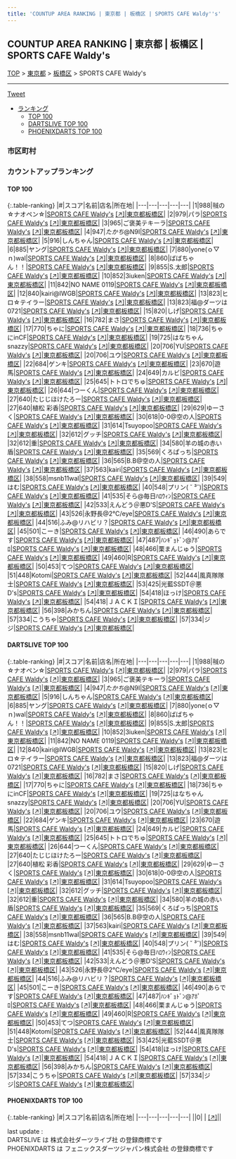 ```yaml
---
title: 'COUNTUP AREA RANKING | 東京都 | 板橋区 | SPORTS CAFE Waldy''s'
---
```

## COUNTUP AREA RANKING | 東京都 | 板橋区 | SPORTS CAFE Waldy's

[TOP](/darts/rank/) > [東京都](/darts/rank/東京都/) > [板橋区](/darts/rank/東京都/板橋区/) > SPORTS CAFE Waldy's

___

<a href="https://twitter.com/share?ref_src=twsrc%5Etfw" data-text="COUNTUP AREA RANKING | 東京都板橋区SPORTS CAFE Waldy's" class="twitter-share-button" data-hashtags="DARTSLIVE,PHOENIXDARTS,darts,ダーツ" data-show-count="false">Tweet</a>

* [ランキング](#カウントアップランキング)
    * [TOP 100](#top-100)
    * [DARTSLIVE TOP 100](#dartslive-top-100)
    * [PHOENIXDARTS TOP 100](#phoenixdarts-top-100)

### 市区町村

<ul>

</ul>

### カウントアップランキング

#### TOP 100



{:.table-ranking}
|#|スコア|名前|店名|所在地|
|---|---|---|---|---|
|1|988|<span class="rank-name-dl">㍻の☆ナオペン☆</span>|<a href="/darts/rank/shops/cb00df1d849659740d9b047a20a7ba1e.html">SPORTS CAFE Waldy's</a> <a href="https://search.dartslive.com/jp/shop/cb00df1d849659740d9b047a20a7ba1e">[↗]</a>|<a href="/darts/rank/東京都/板橋区">東京都板橋区</a>|
|2|979|<span class="rank-name-dl">パラ</span>|<a href="/darts/rank/shops/cb00df1d849659740d9b047a20a7ba1e.html">SPORTS CAFE Waldy's</a> <a href="https://search.dartslive.com/jp/shop/cb00df1d849659740d9b047a20a7ba1e">[↗]</a>|<a href="/darts/rank/東京都/板橋区">東京都板橋区</a>|
|3|965|<span class="rank-name-dl">ご褒美テキーラ</span>|<a href="/darts/rank/shops/cb00df1d849659740d9b047a20a7ba1e.html">SPORTS CAFE Waldy's</a> <a href="https://search.dartslive.com/jp/shop/cb00df1d849659740d9b047a20a7ba1e">[↗]</a>|<a href="/darts/rank/東京都/板橋区">東京都板橋区</a>|
|4|947|<span class="rank-name-dl">$たかち$@N9I</span>|<a href="/darts/rank/shops/cb00df1d849659740d9b047a20a7ba1e.html">SPORTS CAFE Waldy's</a> <a href="https://search.dartslive.com/jp/shop/cb00df1d849659740d9b047a20a7ba1e">[↗]</a>|<a href="/darts/rank/東京都/板橋区">東京都板橋区</a>|
|5|916|<span class="rank-name-dl">しんちゃん</span>|<a href="/darts/rank/shops/cb00df1d849659740d9b047a20a7ba1e.html">SPORTS CAFE Waldy's</a> <a href="https://search.dartslive.com/jp/shop/cb00df1d849659740d9b047a20a7ba1e">[↗]</a>|<a href="/darts/rank/東京都/板橋区">東京都板橋区</a>|
|6|885|<span class="rank-name-dl">ヤング</span>|<a href="/darts/rank/shops/cb00df1d849659740d9b047a20a7ba1e.html">SPORTS CAFE Waldy's</a> <a href="https://search.dartslive.com/jp/shop/cb00df1d849659740d9b047a20a7ba1e">[↗]</a>|<a href="/darts/rank/東京都/板橋区">東京都板橋区</a>|
|7|880|<span class="rank-name-dl">yone(ｏ▽ｎ)wal</span>|<a href="/darts/rank/shops/cb00df1d849659740d9b047a20a7ba1e.html">SPORTS CAFE Waldy's</a> <a href="https://search.dartslive.com/jp/shop/cb00df1d849659740d9b047a20a7ba1e">[↗]</a>|<a href="/darts/rank/東京都/板橋区">東京都板橋区</a>|
|8|860|<span class="rank-name-dl">ばばちゃん！！</span>|<a href="/darts/rank/shops/cb00df1d849659740d9b047a20a7ba1e.html">SPORTS CAFE Waldy's</a> <a href="https://search.dartslive.com/jp/shop/cb00df1d849659740d9b047a20a7ba1e">[↗]</a>|<a href="/darts/rank/東京都/板橋区">東京都板橋区</a>|
|9|855|<span class="rank-name-dl">S.太郎</span>|<a href="/darts/rank/shops/cb00df1d849659740d9b047a20a7ba1e.html">SPORTS CAFE Waldy's</a> <a href="https://search.dartslive.com/jp/shop/cb00df1d849659740d9b047a20a7ba1e">[↗]</a>|<a href="/darts/rank/東京都/板橋区">東京都板橋区</a>|
|10|852|<span class="rank-name-dl">3iuken</span>|<a href="/darts/rank/shops/cb00df1d849659740d9b047a20a7ba1e.html">SPORTS CAFE Waldy's</a> <a href="https://search.dartslive.com/jp/shop/cb00df1d849659740d9b047a20a7ba1e">[↗]</a>|<a href="/darts/rank/東京都/板橋区">東京都板橋区</a>|
|11|842|<span class="rank-name-dl">NO NAME 0119</span>|<a href="/darts/rank/shops/cb00df1d849659740d9b047a20a7ba1e.html">SPORTS CAFE Waldy's</a> <a href="https://search.dartslive.com/jp/shop/cb00df1d849659740d9b047a20a7ba1e">[↗]</a>|<a href="/darts/rank/東京都/板橋区">東京都板橋区</a>|
|12|840|<span class="rank-name-dl">kairi@IWGB</span>|<a href="/darts/rank/shops/cb00df1d849659740d9b047a20a7ba1e.html">SPORTS CAFE Waldy's</a> <a href="https://search.dartslive.com/jp/shop/cb00df1d849659740d9b047a20a7ba1e">[↗]</a>|<a href="/darts/rank/東京都/板橋区">東京都板橋区</a>|
|13|823|<span class="rank-name-dl">ヒロ☆テイラー</span>|<a href="/darts/rank/shops/cb00df1d849659740d9b047a20a7ba1e.html">SPORTS CAFE Waldy's</a> <a href="https://search.dartslive.com/jp/shop/cb00df1d849659740d9b047a20a7ba1e">[↗]</a>|<a href="/darts/rank/東京都/板橋区">東京都板橋区</a>|
|13|823|<span class="rank-name-dl">福@ダーツは0721</span>|<a href="/darts/rank/shops/cb00df1d849659740d9b047a20a7ba1e.html">SPORTS CAFE Waldy's</a> <a href="https://search.dartslive.com/jp/shop/cb00df1d849659740d9b047a20a7ba1e">[↗]</a>|<a href="/darts/rank/東京都/板橋区">東京都板橋区</a>|
|15|820|<span class="rank-name-dl">しげ</span>|<a href="/darts/rank/shops/cb00df1d849659740d9b047a20a7ba1e.html">SPORTS CAFE Waldy's</a> <a href="https://search.dartslive.com/jp/shop/cb00df1d849659740d9b047a20a7ba1e">[↗]</a>|<a href="/darts/rank/東京都/板橋区">東京都板橋区</a>|
|16|782|<span class="rank-name-dl">まさ</span>|<a href="/darts/rank/shops/cb00df1d849659740d9b047a20a7ba1e.html">SPORTS CAFE Waldy's</a> <a href="https://search.dartslive.com/jp/shop/cb00df1d849659740d9b047a20a7ba1e">[↗]</a>|<a href="/darts/rank/東京都/板橋区">東京都板橋区</a>|
|17|770|<span class="rank-name-dl">ちゃに</span>|<a href="/darts/rank/shops/cb00df1d849659740d9b047a20a7ba1e.html">SPORTS CAFE Waldy's</a> <a href="https://search.dartslive.com/jp/shop/cb00df1d849659740d9b047a20a7ba1e">[↗]</a>|<a href="/darts/rank/東京都/板橋区">東京都板橋区</a>|
|18|736|<span class="rank-name-dl">ちゃにinCF</span>|<a href="/darts/rank/shops/cb00df1d849659740d9b047a20a7ba1e.html">SPORTS CAFE Waldy's</a> <a href="https://search.dartslive.com/jp/shop/cb00df1d849659740d9b047a20a7ba1e">[↗]</a>|<a href="/darts/rank/東京都/板橋区">東京都板橋区</a>|
|19|725|<span class="rank-name-dl">はなちゃんsnazzy</span>|<a href="/darts/rank/shops/cb00df1d849659740d9b047a20a7ba1e.html">SPORTS CAFE Waldy's</a> <a href="https://search.dartslive.com/jp/shop/cb00df1d849659740d9b047a20a7ba1e">[↗]</a>|<a href="/darts/rank/東京都/板橋区">東京都板橋区</a>|
|20|706|<span class="rank-name-dl">YU</span>|<a href="/darts/rank/shops/cb00df1d849659740d9b047a20a7ba1e.html">SPORTS CAFE Waldy's</a> <a href="https://search.dartslive.com/jp/shop/cb00df1d849659740d9b047a20a7ba1e">[↗]</a>|<a href="/darts/rank/東京都/板橋区">東京都板橋区</a>|
|20|706|<span class="rank-name-dl">ユウ</span>|<a href="/darts/rank/shops/cb00df1d849659740d9b047a20a7ba1e.html">SPORTS CAFE Waldy's</a> <a href="https://search.dartslive.com/jp/shop/cb00df1d849659740d9b047a20a7ba1e">[↗]</a>|<a href="/darts/rank/東京都/板橋区">東京都板橋区</a>|
|22|684|<span class="rank-name-dl">ゲンキ</span>|<a href="/darts/rank/shops/cb00df1d849659740d9b047a20a7ba1e.html">SPORTS CAFE Waldy's</a> <a href="https://search.dartslive.com/jp/shop/cb00df1d849659740d9b047a20a7ba1e">[↗]</a>|<a href="/darts/rank/東京都/板橋区">東京都板橋区</a>|
|23|670|<span class="rank-name-dl">遊馬</span>|<a href="/darts/rank/shops/cb00df1d849659740d9b047a20a7ba1e.html">SPORTS CAFE Waldy's</a> <a href="https://search.dartslive.com/jp/shop/cb00df1d849659740d9b047a20a7ba1e">[↗]</a>|<a href="/darts/rank/東京都/板橋区">東京都板橋区</a>|
|24|649|<span class="rank-name-dl">カルビ</span>|<a href="/darts/rank/shops/cb00df1d849659740d9b047a20a7ba1e.html">SPORTS CAFE Waldy's</a> <a href="https://search.dartslive.com/jp/shop/cb00df1d849659740d9b047a20a7ba1e">[↗]</a>|<a href="/darts/rank/東京都/板橋区">東京都板橋区</a>|
|25|645|<span class="rank-name-dl">トトロでちゅ</span>|<a href="/darts/rank/shops/cb00df1d849659740d9b047a20a7ba1e.html">SPORTS CAFE Waldy's</a> <a href="https://search.dartslive.com/jp/shop/cb00df1d849659740d9b047a20a7ba1e">[↗]</a>|<a href="/darts/rank/東京都/板橋区">東京都板橋区</a>|
|26|644|<span class="rank-name-dl">つーくん</span>|<a href="/darts/rank/shops/cb00df1d849659740d9b047a20a7ba1e.html">SPORTS CAFE Waldy's</a> <a href="https://search.dartslive.com/jp/shop/cb00df1d849659740d9b047a20a7ba1e">[↗]</a>|<a href="/darts/rank/東京都/板橋区">東京都板橋区</a>|
|27|640|<span class="rank-name-dl">たじじほけたろー</span>|<a href="/darts/rank/shops/cb00df1d849659740d9b047a20a7ba1e.html">SPORTS CAFE Waldy's</a> <a href="https://search.dartslive.com/jp/shop/cb00df1d849659740d9b047a20a7ba1e">[↗]</a>|<a href="/darts/rank/東京都/板橋区">東京都板橋区</a>|
|27|640|<span class="rank-name-dl">植松 彩香</span>|<a href="/darts/rank/shops/cb00df1d849659740d9b047a20a7ba1e.html">SPORTS CAFE Waldy's</a> <a href="https://search.dartslive.com/jp/shop/cb00df1d849659740d9b047a20a7ba1e">[↗]</a>|<a href="/darts/rank/東京都/板橋区">東京都板橋区</a>|
|29|629|<span class="rank-name-dl">ゆーさく</span>|<a href="/darts/rank/shops/cb00df1d849659740d9b047a20a7ba1e.html">SPORTS CAFE Waldy's</a> <a href="https://search.dartslive.com/jp/shop/cb00df1d849659740d9b047a20a7ba1e">[↗]</a>|<a href="/darts/rank/東京都/板橋区">東京都板橋区</a>|
|30|618|<span class="rank-name-dl">0-0@空の人</span>|<a href="/darts/rank/shops/cb00df1d849659740d9b047a20a7ba1e.html">SPORTS CAFE Waldy's</a> <a href="https://search.dartslive.com/jp/shop/cb00df1d849659740d9b047a20a7ba1e">[↗]</a>|<a href="/darts/rank/東京都/板橋区">東京都板橋区</a>|
|31|614|<span class="rank-name-dl">Tsuyopoo</span>|<a href="/darts/rank/shops/cb00df1d849659740d9b047a20a7ba1e.html">SPORTS CAFE Waldy's</a> <a href="https://search.dartslive.com/jp/shop/cb00df1d849659740d9b047a20a7ba1e">[↗]</a>|<a href="/darts/rank/東京都/板橋区">東京都板橋区</a>|
|32|612|<span class="rank-name-dl">グッチ</span>|<a href="/darts/rank/shops/cb00df1d849659740d9b047a20a7ba1e.html">SPORTS CAFE Waldy's</a> <a href="https://search.dartslive.com/jp/shop/cb00df1d849659740d9b047a20a7ba1e">[↗]</a>|<a href="/darts/rank/東京都/板橋区">東京都板橋区</a>|
|32|612|<span class="rank-name-dl">重</span>|<a href="/darts/rank/shops/cb00df1d849659740d9b047a20a7ba1e.html">SPORTS CAFE Waldy's</a> <a href="https://search.dartslive.com/jp/shop/cb00df1d849659740d9b047a20a7ba1e">[↗]</a>|<a href="/darts/rank/東京都/板橋区">東京都板橋区</a>|
|34|580|<span class="rank-name-dl">羊の城の赤い盾</span>|<a href="/darts/rank/shops/cb00df1d849659740d9b047a20a7ba1e.html">SPORTS CAFE Waldy's</a> <a href="https://search.dartslive.com/jp/shop/cb00df1d849659740d9b047a20a7ba1e">[↗]</a>|<a href="/darts/rank/東京都/板橋区">東京都板橋区</a>|
|35|569|<span class="rank-name-dl">くろぱっち</span>|<a href="/darts/rank/shops/cb00df1d849659740d9b047a20a7ba1e.html">SPORTS CAFE Waldy's</a> <a href="https://search.dartslive.com/jp/shop/cb00df1d849659740d9b047a20a7ba1e">[↗]</a>|<a href="/darts/rank/東京都/板橋区">東京都板橋区</a>|
|36|565|<span class="rank-name-dl">B.B@空の人</span>|<a href="/darts/rank/shops/cb00df1d849659740d9b047a20a7ba1e.html">SPORTS CAFE Waldy's</a> <a href="https://search.dartslive.com/jp/shop/cb00df1d849659740d9b047a20a7ba1e">[↗]</a>|<a href="/darts/rank/東京都/板橋区">東京都板橋区</a>|
|37|563|<span class="rank-name-dl">kairi</span>|<a href="/darts/rank/shops/cb00df1d849659740d9b047a20a7ba1e.html">SPORTS CAFE Waldy's</a> <a href="https://search.dartslive.com/jp/shop/cb00df1d849659740d9b047a20a7ba1e">[↗]</a>|<a href="/darts/rank/東京都/板橋区">東京都板橋区</a>|
|38|558|<span class="rank-name-dl">msnb11wal</span>|<a href="/darts/rank/shops/cb00df1d849659740d9b047a20a7ba1e.html">SPORTS CAFE Waldy's</a> <a href="https://search.dartslive.com/jp/shop/cb00df1d849659740d9b047a20a7ba1e">[↗]</a>|<a href="/darts/rank/東京都/板橋区">東京都板橋区</a>|
|39|549|<span class="rank-name-dl">はむ</span>|<a href="/darts/rank/shops/cb00df1d849659740d9b047a20a7ba1e.html">SPORTS CAFE Waldy's</a> <a href="https://search.dartslive.com/jp/shop/cb00df1d849659740d9b047a20a7ba1e">[↗]</a>|<a href="/darts/rank/東京都/板橋区">東京都板橋区</a>|
|40|548|<span class="rank-name-dl">プリン( ˘ ³˘)</span>|<a href="/darts/rank/shops/cb00df1d849659740d9b047a20a7ba1e.html">SPORTS CAFE Waldy's</a> <a href="https://search.dartslive.com/jp/shop/cb00df1d849659740d9b047a20a7ba1e">[↗]</a>|<a href="/darts/rank/東京都/板橋区">東京都板橋区</a>|
|41|535|<span class="rank-name-dl">そら@毎日ﾊﾛｳｨﾝ</span>|<a href="/darts/rank/shops/cb00df1d849659740d9b047a20a7ba1e.html">SPORTS CAFE Waldy's</a> <a href="https://search.dartslive.com/jp/shop/cb00df1d849659740d9b047a20a7ba1e">[↗]</a>|<a href="/darts/rank/東京都/板橋区">東京都板橋区</a>|
|42|533|<span class="rank-name-dl">えんどう＠悪D&#x27;S</span>|<a href="/darts/rank/shops/cb00df1d849659740d9b047a20a7ba1e.html">SPORTS CAFE Waldy's</a> <a href="https://search.dartslive.com/jp/shop/cb00df1d849659740d9b047a20a7ba1e">[↗]</a>|<a href="/darts/rank/東京都/板橋区">東京都板橋区</a>|
|43|526|<span class="rank-name-dl">永野長@2℃/eye</span>|<a href="/darts/rank/shops/cb00df1d849659740d9b047a20a7ba1e.html">SPORTS CAFE Waldy's</a> <a href="https://search.dartslive.com/jp/shop/cb00df1d849659740d9b047a20a7ba1e">[↗]</a>|<a href="/darts/rank/東京都/板橋区">東京都板橋区</a>|
|44|516|<span class="rank-name-dl">ふみ@リハビリ？</span>|<a href="/darts/rank/shops/cb00df1d849659740d9b047a20a7ba1e.html">SPORTS CAFE Waldy's</a> <a href="https://search.dartslive.com/jp/shop/cb00df1d849659740d9b047a20a7ba1e">[↗]</a>|<a href="/darts/rank/東京都/板橋区">東京都板橋区</a>|
|45|501|<span class="rank-name-dl">こーき</span>|<a href="/darts/rank/shops/cb00df1d849659740d9b047a20a7ba1e.html">SPORTS CAFE Waldy's</a> <a href="https://search.dartslive.com/jp/shop/cb00df1d849659740d9b047a20a7ba1e">[↗]</a>|<a href="/darts/rank/東京都/板橋区">東京都板橋区</a>|
|46|490|<span class="rank-name-dl">あらです</span>|<a href="/darts/rank/shops/cb00df1d849659740d9b047a20a7ba1e.html">SPORTS CAFE Waldy's</a> <a href="https://search.dartslive.com/jp/shop/cb00df1d849659740d9b047a20a7ba1e">[↗]</a>|<a href="/darts/rank/東京都/板橋区">東京都板橋区</a>|
|47|487|<span class="rank-name-dl">ﾊﾝｷﾞｮﾄﾞﾝ@ｱﾎﾟﾛ</span>|<a href="/darts/rank/shops/cb00df1d849659740d9b047a20a7ba1e.html">SPORTS CAFE Waldy's</a> <a href="https://search.dartslive.com/jp/shop/cb00df1d849659740d9b047a20a7ba1e">[↗]</a>|<a href="/darts/rank/東京都/板橋区">東京都板橋区</a>|
|48|466|<span class="rank-name-dl">栗まんじゅう</span>|<a href="/darts/rank/shops/cb00df1d849659740d9b047a20a7ba1e.html">SPORTS CAFE Waldy's</a> <a href="https://search.dartslive.com/jp/shop/cb00df1d849659740d9b047a20a7ba1e">[↗]</a>|<a href="/darts/rank/東京都/板橋区">東京都板橋区</a>|
|49|460|<span class="rank-name-dl">R</span>|<a href="/darts/rank/shops/cb00df1d849659740d9b047a20a7ba1e.html">SPORTS CAFE Waldy's</a> <a href="https://search.dartslive.com/jp/shop/cb00df1d849659740d9b047a20a7ba1e">[↗]</a>|<a href="/darts/rank/東京都/板橋区">東京都板橋区</a>|
|50|453|<span class="rank-name-dl">てつ</span>|<a href="/darts/rank/shops/cb00df1d849659740d9b047a20a7ba1e.html">SPORTS CAFE Waldy's</a> <a href="https://search.dartslive.com/jp/shop/cb00df1d849659740d9b047a20a7ba1e">[↗]</a>|<a href="/darts/rank/東京都/板橋区">東京都板橋区</a>|
|51|448|<span class="rank-name-dl">Kotomi</span>|<a href="/darts/rank/shops/cb00df1d849659740d9b047a20a7ba1e.html">SPORTS CAFE Waldy's</a> <a href="https://search.dartslive.com/jp/shop/cb00df1d849659740d9b047a20a7ba1e">[↗]</a>|<a href="/darts/rank/東京都/板橋区">東京都板橋区</a>|
|52|444|<span class="rank-name-dl">風真隊隊士</span>|<a href="/darts/rank/shops/cb00df1d849659740d9b047a20a7ba1e.html">SPORTS CAFE Waldy's</a> <a href="https://search.dartslive.com/jp/shop/cb00df1d849659740d9b047a20a7ba1e">[↗]</a>|<a href="/darts/rank/東京都/板橋区">東京都板橋区</a>|
|53|425|<span class="rank-name-dl">光藍SSDT＠悪D&#x27;s</span>|<a href="/darts/rank/shops/cb00df1d849659740d9b047a20a7ba1e.html">SPORTS CAFE Waldy's</a> <a href="https://search.dartslive.com/jp/shop/cb00df1d849659740d9b047a20a7ba1e">[↗]</a>|<a href="/darts/rank/東京都/板橋区">東京都板橋区</a>|
|54|418|<span class="rank-name-dl">ほっけ</span>|<a href="/darts/rank/shops/cb00df1d849659740d9b047a20a7ba1e.html">SPORTS CAFE Waldy's</a> <a href="https://search.dartslive.com/jp/shop/cb00df1d849659740d9b047a20a7ba1e">[↗]</a>|<a href="/darts/rank/東京都/板橋区">東京都板橋区</a>|
|54|418|<span class="rank-name-dl">ＪＡＣＫＩ</span>|<a href="/darts/rank/shops/cb00df1d849659740d9b047a20a7ba1e.html">SPORTS CAFE Waldy's</a> <a href="https://search.dartslive.com/jp/shop/cb00df1d849659740d9b047a20a7ba1e">[↗]</a>|<a href="/darts/rank/東京都/板橋区">東京都板橋区</a>|
|56|398|<span class="rank-name-dl">みかちん</span>|<a href="/darts/rank/shops/cb00df1d849659740d9b047a20a7ba1e.html">SPORTS CAFE Waldy's</a> <a href="https://search.dartslive.com/jp/shop/cb00df1d849659740d9b047a20a7ba1e">[↗]</a>|<a href="/darts/rank/東京都/板橋区">東京都板橋区</a>|
|57|334|<span class="rank-name-dl">こうちゃ</span>|<a href="/darts/rank/shops/cb00df1d849659740d9b047a20a7ba1e.html">SPORTS CAFE Waldy's</a> <a href="https://search.dartslive.com/jp/shop/cb00df1d849659740d9b047a20a7ba1e">[↗]</a>|<a href="/darts/rank/東京都/板橋区">東京都板橋区</a>|
|57|334|<span class="rank-name-dl">ジジ</span>|<a href="/darts/rank/shops/cb00df1d849659740d9b047a20a7ba1e.html">SPORTS CAFE Waldy's</a> <a href="https://search.dartslive.com/jp/shop/cb00df1d849659740d9b047a20a7ba1e">[↗]</a>|<a href="/darts/rank/東京都/板橋区">東京都板橋区</a>|


#### DARTSLIVE TOP 100



{:.table-ranking}
|#|スコア|名前|店名|所在地|
|---|---|---|---|---|
|1|988|<span class="rank-name-dl">㍻の☆ナオペン☆</span>|<a href="/darts/rank/shops/cb00df1d849659740d9b047a20a7ba1e.html">SPORTS CAFE Waldy's</a> <a href="https://search.dartslive.com/jp/shop/cb00df1d849659740d9b047a20a7ba1e">[↗]</a>|<a href="/darts/rank/東京都/板橋区">東京都板橋区</a>|
|2|979|<span class="rank-name-dl">パラ</span>|<a href="/darts/rank/shops/cb00df1d849659740d9b047a20a7ba1e.html">SPORTS CAFE Waldy's</a> <a href="https://search.dartslive.com/jp/shop/cb00df1d849659740d9b047a20a7ba1e">[↗]</a>|<a href="/darts/rank/東京都/板橋区">東京都板橋区</a>|
|3|965|<span class="rank-name-dl">ご褒美テキーラ</span>|<a href="/darts/rank/shops/cb00df1d849659740d9b047a20a7ba1e.html">SPORTS CAFE Waldy's</a> <a href="https://search.dartslive.com/jp/shop/cb00df1d849659740d9b047a20a7ba1e">[↗]</a>|<a href="/darts/rank/東京都/板橋区">東京都板橋区</a>|
|4|947|<span class="rank-name-dl">$たかち$@N9I</span>|<a href="/darts/rank/shops/cb00df1d849659740d9b047a20a7ba1e.html">SPORTS CAFE Waldy's</a> <a href="https://search.dartslive.com/jp/shop/cb00df1d849659740d9b047a20a7ba1e">[↗]</a>|<a href="/darts/rank/東京都/板橋区">東京都板橋区</a>|
|5|916|<span class="rank-name-dl">しんちゃん</span>|<a href="/darts/rank/shops/cb00df1d849659740d9b047a20a7ba1e.html">SPORTS CAFE Waldy's</a> <a href="https://search.dartslive.com/jp/shop/cb00df1d849659740d9b047a20a7ba1e">[↗]</a>|<a href="/darts/rank/東京都/板橋区">東京都板橋区</a>|
|6|885|<span class="rank-name-dl">ヤング</span>|<a href="/darts/rank/shops/cb00df1d849659740d9b047a20a7ba1e.html">SPORTS CAFE Waldy's</a> <a href="https://search.dartslive.com/jp/shop/cb00df1d849659740d9b047a20a7ba1e">[↗]</a>|<a href="/darts/rank/東京都/板橋区">東京都板橋区</a>|
|7|880|<span class="rank-name-dl">yone(ｏ▽ｎ)wal</span>|<a href="/darts/rank/shops/cb00df1d849659740d9b047a20a7ba1e.html">SPORTS CAFE Waldy's</a> <a href="https://search.dartslive.com/jp/shop/cb00df1d849659740d9b047a20a7ba1e">[↗]</a>|<a href="/darts/rank/東京都/板橋区">東京都板橋区</a>|
|8|860|<span class="rank-name-dl">ばばちゃん！！</span>|<a href="/darts/rank/shops/cb00df1d849659740d9b047a20a7ba1e.html">SPORTS CAFE Waldy's</a> <a href="https://search.dartslive.com/jp/shop/cb00df1d849659740d9b047a20a7ba1e">[↗]</a>|<a href="/darts/rank/東京都/板橋区">東京都板橋区</a>|
|9|855|<span class="rank-name-dl">S.太郎</span>|<a href="/darts/rank/shops/cb00df1d849659740d9b047a20a7ba1e.html">SPORTS CAFE Waldy's</a> <a href="https://search.dartslive.com/jp/shop/cb00df1d849659740d9b047a20a7ba1e">[↗]</a>|<a href="/darts/rank/東京都/板橋区">東京都板橋区</a>|
|10|852|<span class="rank-name-dl">3iuken</span>|<a href="/darts/rank/shops/cb00df1d849659740d9b047a20a7ba1e.html">SPORTS CAFE Waldy's</a> <a href="https://search.dartslive.com/jp/shop/cb00df1d849659740d9b047a20a7ba1e">[↗]</a>|<a href="/darts/rank/東京都/板橋区">東京都板橋区</a>|
|11|842|<span class="rank-name-dl">NO NAME 0119</span>|<a href="/darts/rank/shops/cb00df1d849659740d9b047a20a7ba1e.html">SPORTS CAFE Waldy's</a> <a href="https://search.dartslive.com/jp/shop/cb00df1d849659740d9b047a20a7ba1e">[↗]</a>|<a href="/darts/rank/東京都/板橋区">東京都板橋区</a>|
|12|840|<span class="rank-name-dl">kairi@IWGB</span>|<a href="/darts/rank/shops/cb00df1d849659740d9b047a20a7ba1e.html">SPORTS CAFE Waldy's</a> <a href="https://search.dartslive.com/jp/shop/cb00df1d849659740d9b047a20a7ba1e">[↗]</a>|<a href="/darts/rank/東京都/板橋区">東京都板橋区</a>|
|13|823|<span class="rank-name-dl">ヒロ☆テイラー</span>|<a href="/darts/rank/shops/cb00df1d849659740d9b047a20a7ba1e.html">SPORTS CAFE Waldy's</a> <a href="https://search.dartslive.com/jp/shop/cb00df1d849659740d9b047a20a7ba1e">[↗]</a>|<a href="/darts/rank/東京都/板橋区">東京都板橋区</a>|
|13|823|<span class="rank-name-dl">福@ダーツは0721</span>|<a href="/darts/rank/shops/cb00df1d849659740d9b047a20a7ba1e.html">SPORTS CAFE Waldy's</a> <a href="https://search.dartslive.com/jp/shop/cb00df1d849659740d9b047a20a7ba1e">[↗]</a>|<a href="/darts/rank/東京都/板橋区">東京都板橋区</a>|
|15|820|<span class="rank-name-dl">しげ</span>|<a href="/darts/rank/shops/cb00df1d849659740d9b047a20a7ba1e.html">SPORTS CAFE Waldy's</a> <a href="https://search.dartslive.com/jp/shop/cb00df1d849659740d9b047a20a7ba1e">[↗]</a>|<a href="/darts/rank/東京都/板橋区">東京都板橋区</a>|
|16|782|<span class="rank-name-dl">まさ</span>|<a href="/darts/rank/shops/cb00df1d849659740d9b047a20a7ba1e.html">SPORTS CAFE Waldy's</a> <a href="https://search.dartslive.com/jp/shop/cb00df1d849659740d9b047a20a7ba1e">[↗]</a>|<a href="/darts/rank/東京都/板橋区">東京都板橋区</a>|
|17|770|<span class="rank-name-dl">ちゃに</span>|<a href="/darts/rank/shops/cb00df1d849659740d9b047a20a7ba1e.html">SPORTS CAFE Waldy's</a> <a href="https://search.dartslive.com/jp/shop/cb00df1d849659740d9b047a20a7ba1e">[↗]</a>|<a href="/darts/rank/東京都/板橋区">東京都板橋区</a>|
|18|736|<span class="rank-name-dl">ちゃにinCF</span>|<a href="/darts/rank/shops/cb00df1d849659740d9b047a20a7ba1e.html">SPORTS CAFE Waldy's</a> <a href="https://search.dartslive.com/jp/shop/cb00df1d849659740d9b047a20a7ba1e">[↗]</a>|<a href="/darts/rank/東京都/板橋区">東京都板橋区</a>|
|19|725|<span class="rank-name-dl">はなちゃんsnazzy</span>|<a href="/darts/rank/shops/cb00df1d849659740d9b047a20a7ba1e.html">SPORTS CAFE Waldy's</a> <a href="https://search.dartslive.com/jp/shop/cb00df1d849659740d9b047a20a7ba1e">[↗]</a>|<a href="/darts/rank/東京都/板橋区">東京都板橋区</a>|
|20|706|<span class="rank-name-dl">YU</span>|<a href="/darts/rank/shops/cb00df1d849659740d9b047a20a7ba1e.html">SPORTS CAFE Waldy's</a> <a href="https://search.dartslive.com/jp/shop/cb00df1d849659740d9b047a20a7ba1e">[↗]</a>|<a href="/darts/rank/東京都/板橋区">東京都板橋区</a>|
|20|706|<span class="rank-name-dl">ユウ</span>|<a href="/darts/rank/shops/cb00df1d849659740d9b047a20a7ba1e.html">SPORTS CAFE Waldy's</a> <a href="https://search.dartslive.com/jp/shop/cb00df1d849659740d9b047a20a7ba1e">[↗]</a>|<a href="/darts/rank/東京都/板橋区">東京都板橋区</a>|
|22|684|<span class="rank-name-dl">ゲンキ</span>|<a href="/darts/rank/shops/cb00df1d849659740d9b047a20a7ba1e.html">SPORTS CAFE Waldy's</a> <a href="https://search.dartslive.com/jp/shop/cb00df1d849659740d9b047a20a7ba1e">[↗]</a>|<a href="/darts/rank/東京都/板橋区">東京都板橋区</a>|
|23|670|<span class="rank-name-dl">遊馬</span>|<a href="/darts/rank/shops/cb00df1d849659740d9b047a20a7ba1e.html">SPORTS CAFE Waldy's</a> <a href="https://search.dartslive.com/jp/shop/cb00df1d849659740d9b047a20a7ba1e">[↗]</a>|<a href="/darts/rank/東京都/板橋区">東京都板橋区</a>|
|24|649|<span class="rank-name-dl">カルビ</span>|<a href="/darts/rank/shops/cb00df1d849659740d9b047a20a7ba1e.html">SPORTS CAFE Waldy's</a> <a href="https://search.dartslive.com/jp/shop/cb00df1d849659740d9b047a20a7ba1e">[↗]</a>|<a href="/darts/rank/東京都/板橋区">東京都板橋区</a>|
|25|645|<span class="rank-name-dl">トトロでちゅ</span>|<a href="/darts/rank/shops/cb00df1d849659740d9b047a20a7ba1e.html">SPORTS CAFE Waldy's</a> <a href="https://search.dartslive.com/jp/shop/cb00df1d849659740d9b047a20a7ba1e">[↗]</a>|<a href="/darts/rank/東京都/板橋区">東京都板橋区</a>|
|26|644|<span class="rank-name-dl">つーくん</span>|<a href="/darts/rank/shops/cb00df1d849659740d9b047a20a7ba1e.html">SPORTS CAFE Waldy's</a> <a href="https://search.dartslive.com/jp/shop/cb00df1d849659740d9b047a20a7ba1e">[↗]</a>|<a href="/darts/rank/東京都/板橋区">東京都板橋区</a>|
|27|640|<span class="rank-name-dl">たじじほけたろー</span>|<a href="/darts/rank/shops/cb00df1d849659740d9b047a20a7ba1e.html">SPORTS CAFE Waldy's</a> <a href="https://search.dartslive.com/jp/shop/cb00df1d849659740d9b047a20a7ba1e">[↗]</a>|<a href="/darts/rank/東京都/板橋区">東京都板橋区</a>|
|27|640|<span class="rank-name-dl">植松 彩香</span>|<a href="/darts/rank/shops/cb00df1d849659740d9b047a20a7ba1e.html">SPORTS CAFE Waldy's</a> <a href="https://search.dartslive.com/jp/shop/cb00df1d849659740d9b047a20a7ba1e">[↗]</a>|<a href="/darts/rank/東京都/板橋区">東京都板橋区</a>|
|29|629|<span class="rank-name-dl">ゆーさく</span>|<a href="/darts/rank/shops/cb00df1d849659740d9b047a20a7ba1e.html">SPORTS CAFE Waldy's</a> <a href="https://search.dartslive.com/jp/shop/cb00df1d849659740d9b047a20a7ba1e">[↗]</a>|<a href="/darts/rank/東京都/板橋区">東京都板橋区</a>|
|30|618|<span class="rank-name-dl">0-0@空の人</span>|<a href="/darts/rank/shops/cb00df1d849659740d9b047a20a7ba1e.html">SPORTS CAFE Waldy's</a> <a href="https://search.dartslive.com/jp/shop/cb00df1d849659740d9b047a20a7ba1e">[↗]</a>|<a href="/darts/rank/東京都/板橋区">東京都板橋区</a>|
|31|614|<span class="rank-name-dl">Tsuyopoo</span>|<a href="/darts/rank/shops/cb00df1d849659740d9b047a20a7ba1e.html">SPORTS CAFE Waldy's</a> <a href="https://search.dartslive.com/jp/shop/cb00df1d849659740d9b047a20a7ba1e">[↗]</a>|<a href="/darts/rank/東京都/板橋区">東京都板橋区</a>|
|32|612|<span class="rank-name-dl">グッチ</span>|<a href="/darts/rank/shops/cb00df1d849659740d9b047a20a7ba1e.html">SPORTS CAFE Waldy's</a> <a href="https://search.dartslive.com/jp/shop/cb00df1d849659740d9b047a20a7ba1e">[↗]</a>|<a href="/darts/rank/東京都/板橋区">東京都板橋区</a>|
|32|612|<span class="rank-name-dl">重</span>|<a href="/darts/rank/shops/cb00df1d849659740d9b047a20a7ba1e.html">SPORTS CAFE Waldy's</a> <a href="https://search.dartslive.com/jp/shop/cb00df1d849659740d9b047a20a7ba1e">[↗]</a>|<a href="/darts/rank/東京都/板橋区">東京都板橋区</a>|
|34|580|<span class="rank-name-dl">羊の城の赤い盾</span>|<a href="/darts/rank/shops/cb00df1d849659740d9b047a20a7ba1e.html">SPORTS CAFE Waldy's</a> <a href="https://search.dartslive.com/jp/shop/cb00df1d849659740d9b047a20a7ba1e">[↗]</a>|<a href="/darts/rank/東京都/板橋区">東京都板橋区</a>|
|35|569|<span class="rank-name-dl">くろぱっち</span>|<a href="/darts/rank/shops/cb00df1d849659740d9b047a20a7ba1e.html">SPORTS CAFE Waldy's</a> <a href="https://search.dartslive.com/jp/shop/cb00df1d849659740d9b047a20a7ba1e">[↗]</a>|<a href="/darts/rank/東京都/板橋区">東京都板橋区</a>|
|36|565|<span class="rank-name-dl">B.B@空の人</span>|<a href="/darts/rank/shops/cb00df1d849659740d9b047a20a7ba1e.html">SPORTS CAFE Waldy's</a> <a href="https://search.dartslive.com/jp/shop/cb00df1d849659740d9b047a20a7ba1e">[↗]</a>|<a href="/darts/rank/東京都/板橋区">東京都板橋区</a>|
|37|563|<span class="rank-name-dl">kairi</span>|<a href="/darts/rank/shops/cb00df1d849659740d9b047a20a7ba1e.html">SPORTS CAFE Waldy's</a> <a href="https://search.dartslive.com/jp/shop/cb00df1d849659740d9b047a20a7ba1e">[↗]</a>|<a href="/darts/rank/東京都/板橋区">東京都板橋区</a>|
|38|558|<span class="rank-name-dl">msnb11wal</span>|<a href="/darts/rank/shops/cb00df1d849659740d9b047a20a7ba1e.html">SPORTS CAFE Waldy's</a> <a href="https://search.dartslive.com/jp/shop/cb00df1d849659740d9b047a20a7ba1e">[↗]</a>|<a href="/darts/rank/東京都/板橋区">東京都板橋区</a>|
|39|549|<span class="rank-name-dl">はむ</span>|<a href="/darts/rank/shops/cb00df1d849659740d9b047a20a7ba1e.html">SPORTS CAFE Waldy's</a> <a href="https://search.dartslive.com/jp/shop/cb00df1d849659740d9b047a20a7ba1e">[↗]</a>|<a href="/darts/rank/東京都/板橋区">東京都板橋区</a>|
|40|548|<span class="rank-name-dl">プリン( ˘ ³˘)</span>|<a href="/darts/rank/shops/cb00df1d849659740d9b047a20a7ba1e.html">SPORTS CAFE Waldy's</a> <a href="https://search.dartslive.com/jp/shop/cb00df1d849659740d9b047a20a7ba1e">[↗]</a>|<a href="/darts/rank/東京都/板橋区">東京都板橋区</a>|
|41|535|<span class="rank-name-dl">そら@毎日ﾊﾛｳｨﾝ</span>|<a href="/darts/rank/shops/cb00df1d849659740d9b047a20a7ba1e.html">SPORTS CAFE Waldy's</a> <a href="https://search.dartslive.com/jp/shop/cb00df1d849659740d9b047a20a7ba1e">[↗]</a>|<a href="/darts/rank/東京都/板橋区">東京都板橋区</a>|
|42|533|<span class="rank-name-dl">えんどう＠悪D&#x27;S</span>|<a href="/darts/rank/shops/cb00df1d849659740d9b047a20a7ba1e.html">SPORTS CAFE Waldy's</a> <a href="https://search.dartslive.com/jp/shop/cb00df1d849659740d9b047a20a7ba1e">[↗]</a>|<a href="/darts/rank/東京都/板橋区">東京都板橋区</a>|
|43|526|<span class="rank-name-dl">永野長@2℃/eye</span>|<a href="/darts/rank/shops/cb00df1d849659740d9b047a20a7ba1e.html">SPORTS CAFE Waldy's</a> <a href="https://search.dartslive.com/jp/shop/cb00df1d849659740d9b047a20a7ba1e">[↗]</a>|<a href="/darts/rank/東京都/板橋区">東京都板橋区</a>|
|44|516|<span class="rank-name-dl">ふみ@リハビリ？</span>|<a href="/darts/rank/shops/cb00df1d849659740d9b047a20a7ba1e.html">SPORTS CAFE Waldy's</a> <a href="https://search.dartslive.com/jp/shop/cb00df1d849659740d9b047a20a7ba1e">[↗]</a>|<a href="/darts/rank/東京都/板橋区">東京都板橋区</a>|
|45|501|<span class="rank-name-dl">こーき</span>|<a href="/darts/rank/shops/cb00df1d849659740d9b047a20a7ba1e.html">SPORTS CAFE Waldy's</a> <a href="https://search.dartslive.com/jp/shop/cb00df1d849659740d9b047a20a7ba1e">[↗]</a>|<a href="/darts/rank/東京都/板橋区">東京都板橋区</a>|
|46|490|<span class="rank-name-dl">あらです</span>|<a href="/darts/rank/shops/cb00df1d849659740d9b047a20a7ba1e.html">SPORTS CAFE Waldy's</a> <a href="https://search.dartslive.com/jp/shop/cb00df1d849659740d9b047a20a7ba1e">[↗]</a>|<a href="/darts/rank/東京都/板橋区">東京都板橋区</a>|
|47|487|<span class="rank-name-dl">ﾊﾝｷﾞｮﾄﾞﾝ@ｱﾎﾟﾛ</span>|<a href="/darts/rank/shops/cb00df1d849659740d9b047a20a7ba1e.html">SPORTS CAFE Waldy's</a> <a href="https://search.dartslive.com/jp/shop/cb00df1d849659740d9b047a20a7ba1e">[↗]</a>|<a href="/darts/rank/東京都/板橋区">東京都板橋区</a>|
|48|466|<span class="rank-name-dl">栗まんじゅう</span>|<a href="/darts/rank/shops/cb00df1d849659740d9b047a20a7ba1e.html">SPORTS CAFE Waldy's</a> <a href="https://search.dartslive.com/jp/shop/cb00df1d849659740d9b047a20a7ba1e">[↗]</a>|<a href="/darts/rank/東京都/板橋区">東京都板橋区</a>|
|49|460|<span class="rank-name-dl">R</span>|<a href="/darts/rank/shops/cb00df1d849659740d9b047a20a7ba1e.html">SPORTS CAFE Waldy's</a> <a href="https://search.dartslive.com/jp/shop/cb00df1d849659740d9b047a20a7ba1e">[↗]</a>|<a href="/darts/rank/東京都/板橋区">東京都板橋区</a>|
|50|453|<span class="rank-name-dl">てつ</span>|<a href="/darts/rank/shops/cb00df1d849659740d9b047a20a7ba1e.html">SPORTS CAFE Waldy's</a> <a href="https://search.dartslive.com/jp/shop/cb00df1d849659740d9b047a20a7ba1e">[↗]</a>|<a href="/darts/rank/東京都/板橋区">東京都板橋区</a>|
|51|448|<span class="rank-name-dl">Kotomi</span>|<a href="/darts/rank/shops/cb00df1d849659740d9b047a20a7ba1e.html">SPORTS CAFE Waldy's</a> <a href="https://search.dartslive.com/jp/shop/cb00df1d849659740d9b047a20a7ba1e">[↗]</a>|<a href="/darts/rank/東京都/板橋区">東京都板橋区</a>|
|52|444|<span class="rank-name-dl">風真隊隊士</span>|<a href="/darts/rank/shops/cb00df1d849659740d9b047a20a7ba1e.html">SPORTS CAFE Waldy's</a> <a href="https://search.dartslive.com/jp/shop/cb00df1d849659740d9b047a20a7ba1e">[↗]</a>|<a href="/darts/rank/東京都/板橋区">東京都板橋区</a>|
|53|425|<span class="rank-name-dl">光藍SSDT＠悪D&#x27;s</span>|<a href="/darts/rank/shops/cb00df1d849659740d9b047a20a7ba1e.html">SPORTS CAFE Waldy's</a> <a href="https://search.dartslive.com/jp/shop/cb00df1d849659740d9b047a20a7ba1e">[↗]</a>|<a href="/darts/rank/東京都/板橋区">東京都板橋区</a>|
|54|418|<span class="rank-name-dl">ほっけ</span>|<a href="/darts/rank/shops/cb00df1d849659740d9b047a20a7ba1e.html">SPORTS CAFE Waldy's</a> <a href="https://search.dartslive.com/jp/shop/cb00df1d849659740d9b047a20a7ba1e">[↗]</a>|<a href="/darts/rank/東京都/板橋区">東京都板橋区</a>|
|54|418|<span class="rank-name-dl">ＪＡＣＫＩ</span>|<a href="/darts/rank/shops/cb00df1d849659740d9b047a20a7ba1e.html">SPORTS CAFE Waldy's</a> <a href="https://search.dartslive.com/jp/shop/cb00df1d849659740d9b047a20a7ba1e">[↗]</a>|<a href="/darts/rank/東京都/板橋区">東京都板橋区</a>|
|56|398|<span class="rank-name-dl">みかちん</span>|<a href="/darts/rank/shops/cb00df1d849659740d9b047a20a7ba1e.html">SPORTS CAFE Waldy's</a> <a href="https://search.dartslive.com/jp/shop/cb00df1d849659740d9b047a20a7ba1e">[↗]</a>|<a href="/darts/rank/東京都/板橋区">東京都板橋区</a>|
|57|334|<span class="rank-name-dl">こうちゃ</span>|<a href="/darts/rank/shops/cb00df1d849659740d9b047a20a7ba1e.html">SPORTS CAFE Waldy's</a> <a href="https://search.dartslive.com/jp/shop/cb00df1d849659740d9b047a20a7ba1e">[↗]</a>|<a href="/darts/rank/東京都/板橋区">東京都板橋区</a>|
|57|334|<span class="rank-name-dl">ジジ</span>|<a href="/darts/rank/shops/cb00df1d849659740d9b047a20a7ba1e.html">SPORTS CAFE Waldy's</a> <a href="https://search.dartslive.com/jp/shop/cb00df1d849659740d9b047a20a7ba1e">[↗]</a>|<a href="/darts/rank/東京都/板橋区">東京都板橋区</a>|


#### PHOENIXDARTS TOP 100



{:.table-ranking}
|#|スコア|名前|店名|所在地|
|---|---|---|---|---|
||0|<span class="rank-name-dl"> </span>|<a href="/darts/rank/shops/.html"></a> <a href="">[↗]</a>|<a href="/darts/rank//"></a>|


<div class="footer border-top border-gray-light mt-5 pt-3 text-right text-gray">
    last update : <span style="font-weight: italic" id="foot_last_modified"></span><br />
    DARTSLIVE は 株式会社ダーツライブ社 の登録商標です<br />
    PHOENIXDARTS は フェニックスダーツジャパン株式会社 の登録商標です<br />
</div>

<script src="https://cdnjs.cloudflare.com/ajax/libs/jquery.tablesorter/2.31.3/js/jquery.tablesorter.min.js" integrity="sha512-qzgd5cYSZcosqpzpn7zF2ZId8f/8CHmFKZ8j7mU4OUXTNRd5g+ZHBPsgKEwoqxCtdQvExE5LprwwPAgoicguNg==" crossorigin="anonymous" referrerpolicy="no-referrer"></script>
<link rel="stylesheet" href="https://cdnjs.cloudflare.com/ajax/libs/jquery.tablesorter/2.31.3/css/theme.default.min.css" integrity="sha512-wghhOJkjQX0Lh3NSWvNKeZ0ZpNn+SPVXX1Qyc9OCaogADktxrBiBdKGDoqVUOyhStvMBmJQ8ZdMHiR3wuEq8+w==" crossorigin="anonymous" referrerpolicy="no-referrer" />
<script>
$(function() {
    $(".table-ranking").tablesorter({sortList:[[0, 0]]});
    $("#foot_last_modified").text(formatDate(new Date(document.lastModified), 'yyyy-MM-dd HH:mm:ss'));
});
</script>

<script async src="https://platform.twitter.com/widgets.js" charset="utf-8"></script>